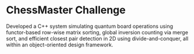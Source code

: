 # ChessMaster Challenge
Developed a C++ system simulating quantum board operations using functor-based row-wise matrix sorting, global inversion counting via merge sort, and efficient closest pair detection in 2D using divide-and-conquer, all within an object-oriented design framework.

